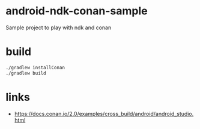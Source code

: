 # android-ndk-conan-sample

Sample project to play with ndk and conan

# build 

```bash
./gradlew installConan
./gradlew build
```

# links

- https://docs.conan.io/2.0/examples/cross_build/android/android_studio.html
